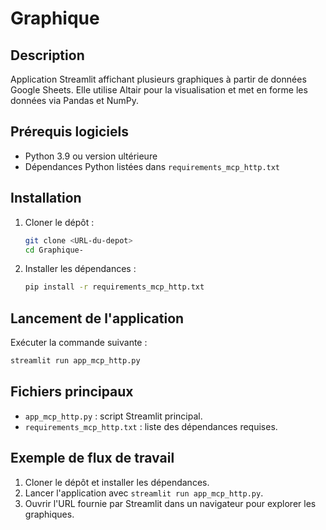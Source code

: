 # Graphique

## Description
Application Streamlit affichant plusieurs graphiques à partir de données Google Sheets. Elle utilise Altair pour la visualisation et met en forme les données via Pandas et NumPy.

## Prérequis logiciels
- Python 3.9 ou version ultérieure
- Dépendances Python listées dans `requirements_mcp_http.txt`

## Installation
1. Cloner le dépôt :
   ```bash
   git clone <URL-du-depot>
   cd Graphique-
   ```
2. Installer les dépendances :
   ```bash
   pip install -r requirements_mcp_http.txt
   ```

## Lancement de l'application
Exécuter la commande suivante :
```bash
streamlit run app_mcp_http.py
```

## Fichiers principaux
- `app_mcp_http.py` : script Streamlit principal.
- `requirements_mcp_http.txt` : liste des dépendances requises.

## Exemple de flux de travail
1. Cloner le dépôt et installer les dépendances.
2. Lancer l'application avec `streamlit run app_mcp_http.py`.
3. Ouvrir l'URL fournie par Streamlit dans un navigateur pour explorer les graphiques.
